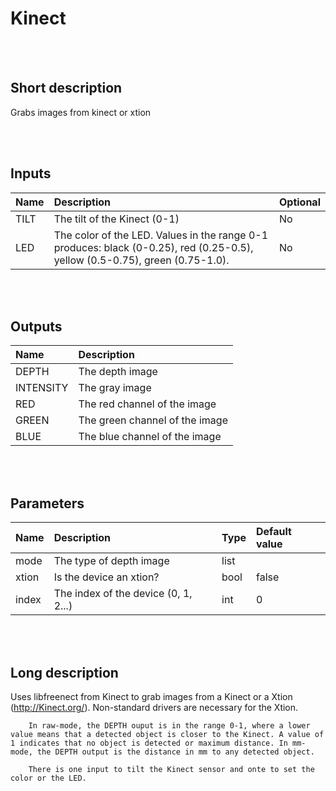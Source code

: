 # Kinect


<br><br>
## Short description

Grabs images from kinect or xtion

<br><br>

## Inputs

|Name|Description|Optional|
|:----|:-----------|:-------|
|TILT|The tilt of the Kinect (0-1)|No|
|LED|The color of the LED. Values in the range 0-1 produces: black (0-0.25), red (0.25-0.5), yellow (0.5-0.75), green (0.75-1.0).|No|

<br><br>

## Outputs

|Name|Description|
|:----|:-----------|
|DEPTH|The depth image|
|INTENSITY|The gray image|
|RED|The red channel of the image|
|GREEN|The green channel of the image|
|BLUE|The blue channel of the image|

<br><br>

## Parameters

|Name|Description|Type|Default value|
|:----|:-----------|:----|:-------------|
|mode|The type of depth image|list||
|xtion|Is the device an xtion?|bool|false|
|index|The index of the device (0, 1, 2...)|int|0|

<br><br>
## Long description
Uses libfreenect from Kinect to grab images from a Kinect or a Xtion (http://Kinect.org/).
        Non-standard drivers are necessary for the Xtion.
        
        In raw-mode, the DEPTH ouput is in the range 0-1, where a lower value means that a detected object is closer to the Kinect. A value of 1 indicates that no object is detected or maximum distance. In mm-mode, the DEPTH output is the distance in mm to any detected object.
        
        There is one input to tilt the Kinect sensor and onte to set the color or the LED.